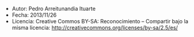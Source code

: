 - Autor: Pedro Arreitunandia Ituarte
- Fecha: 2013/11/26
- Licencia: Creative Commos BY-SA: Reconocimiento – Compartir bajo la misma licencia:
 http://creativecommons.org/licenses/by-sa/2.5/es/
